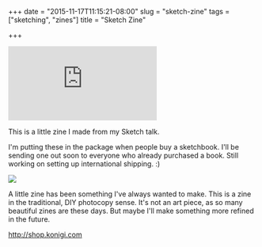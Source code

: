 +++
date = "2015-11-17T11:15:21-08:00"
slug = "sketch-zine"
tags = ["sketching", "zines"]
title = "Sketch Zine"

+++

<div class="video"><iframe  src="https://www.youtube.com/embed/jsKi2z_uRCk" frameborder="0" allowfullscreen></iframe></div>

This is a little zine I made from my Sketch talk.

I'm putting these in the package when people buy a sketchbook. I'll be sending one out soon to everyone who already purchased a book. Still working on setting up international shipping. :)

<a href="http://shop.konigi.com"><img src="http://media.konigi.com/notebook/sketch-goodies.jpg" /></a>

A little zine has been something I've always wanted to make. This is a zine in the traditional, DIY photocopy sense. It's not an art piece, as so many beautiful zines are these days. But maybe I'll make something more refined in the future. 

<a href="http://shop.konigi.com">http://shop.konigi.com</a>
